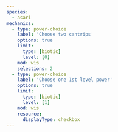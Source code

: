 ```yaml
---
species:
  - asari
mechanics:
  - type: power-choice
    label: 'Choose two cantrips'
    options: true
    limit:
      type: [biotic]
      level: [0]
    mod: wis
    selections: 2
  - type: power-choice
    label: 'Choose one 1st level power'
    options: true
    limit:
      type: [biotic]
      level: [1]
    mod: wis
    resource:
      displayType: checkbox
---
```

